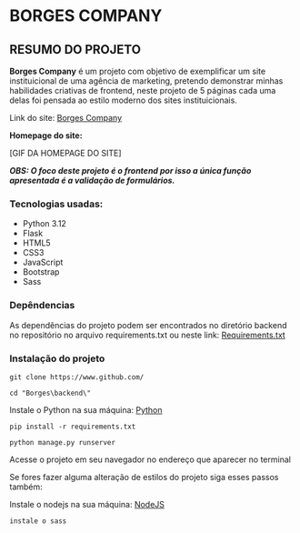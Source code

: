 # BORGES COMPANY

## RESUMO DO PROJETO

**Borges Company** é um projeto com objetivo de exemplificar um site instituicional de uma agência de marketing, pretendo demonstrar minhas habilidades criativas de frontend, neste projeto de 5 páginas cada uma delas foi pensada ao estilo moderno dos sites instituicionais.

Link do site: [Borges Company](https://www.borgescompanyproject.com/)

**Homepage do site:**

[GIF DA HOMEPAGE DO SITE]

*__OBS: O foco deste projeto é o frontend por isso a única função apresentada é a validação de formulários.__*

### Tecnologias usadas:

* Python 3.12
* Flask
* HTML5
* CSS3
* JavaScript
* Bootstrap
* Sass

### Depêndencias

As dependências do projeto podem ser encontrados no diretório backend no repositório no arquivo requirements.txt ou neste link: [Requirements.txt](https://www.github.com/requuir)

### Instalação do projeto

```
git clone https://www.github.com/

cd "Borges\backend\"
```

Instale o Python na sua máquina: [Python](https://www.python.org/downloads)

```
pip install -r requirements.txt

python manage.py runserver
```

Acesse o projeto em seu navegador no endereço que aparecer no terminal

Se fores fazer alguma alteração de estilos do projeto siga esses passos também:

Instale o nodejs na sua máquina: [NodeJS](https://www.nodejs.org/downloads/)

`instale o sass`
